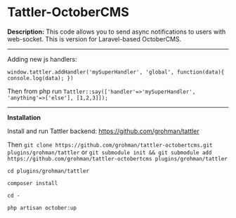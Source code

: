 # Tattler-OctoberCMS

**Description:**
This code allows you to send async notifications to users with web-socket. This is version for Laravel-based OctoberCMS.

-------
Adding new js handlers:

    window.tattler.addHandler('mySuperHandler', 'global', function(data){ console.log(data); })

Then from php run `Tattler::say(['handler'=>'mySuperHandler', 'anything'=>['else'], [1,2,3]]);`

-------
**Installation**

 Install and run Tattler backend: https://github.com/grohman/tattler
 
 Then `git clone https://github.com/grohman/tattler-octobertcms.git plugins/grohman/tattler`
    or
    `git submodule init && git submodule add https://github.com/grohman/tattler-octobertcms plugins/grohman/tattler`

   

`cd plugins/grohman/tattler`

`composer install`

`cd -`

`php artisan october:up`








